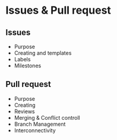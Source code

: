 # Issues & Pull request
## Issues
* Purpose
* Creating and templates
* Labels
* Milestones
## Pull request
* Purpose
* Creating
* Reviews
* Merging & Conflict controll
* Branch Management
* Interconnectivity
